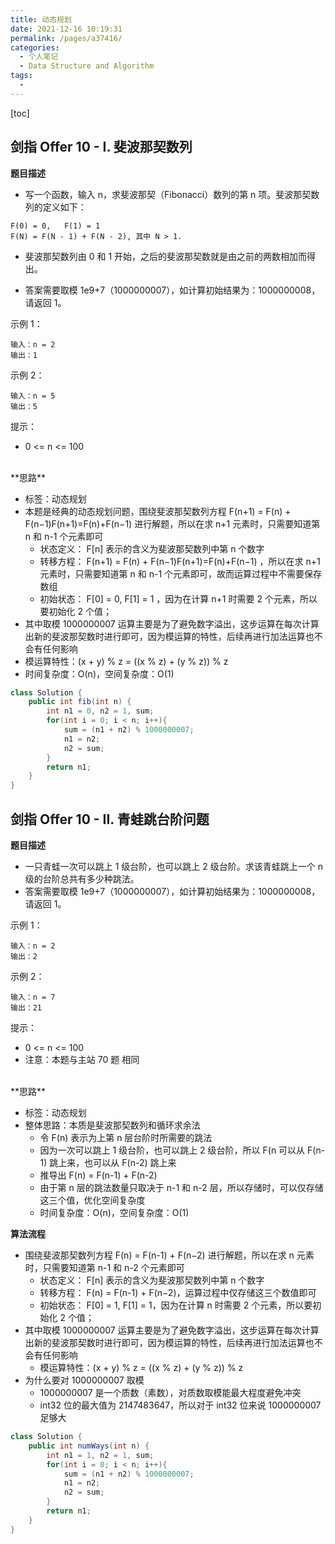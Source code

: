```yaml
---
title: 动态规划
date: 2021-12-16 10:19:31
permalink: /pages/a37416/
categories:
  - 个人笔记
  - Data Structure and Algorithm
tags:
  - 
---
```


[toc]



## 剑指 Offer 10 - I. 斐波那契数列

**题目描述**

-   写一个函数，输入 n，求斐波那契（Fibonacci）数列的第 n 项。斐波那契数列的定义如下：

```
F(0) = 0,   F(1) = 1
F(N) = F(N - 1) + F(N - 2), 其中 N > 1.
```

-   斐波那契数列由 0 和 1 开始，之后的斐波那契数就是由之前的两数相加而得出。

-   答案需要取模 1e9+7（1000000007），如计算初始结果为：1000000008，请返回 1。

示例 1：

```
输入：n = 2
输出：1
```

示例 2：

```
输入：n = 5
输出：5
```


提示：

-   0 <= n <= 100

<br/>
**思路**

-   标签：动态规划
-   本题是经典的动态规划问题，围绕斐波那契数列方程 F(n+1) = F(n) + F(n−1)F(n+1)=F(n)+F(n−1) 进行解题，所以在求 n+1 元素时，只需要知道第 n 和 n-1 个元素即可
    -   状态定义： F[n] 表示的含义为斐波那契数列中第 n 个数字
    -   转移方程： F(n+1) = F(n) + F(n−1)F(n+1)=F(n)+F(n−1) ，所以在求 n+1 元素时，只需要知道第 n 和 n-1 个元素即可，故而运算过程中不需要保存数组
    -   初始状态： F[0] = 0, F[1] = 1 ，因为在计算 n+1 时需要 2 个元素，所以要初始化 2 个值；
-   其中取模 1000000007 运算主要是为了避免数字溢出，这步运算在每次计算出新的斐波那契数时进行即可，因为模运算的特性，后续再进行加法运算也不会有任何影响
-   模运算特性：(x + y) % z = ((x % z) + (y % z)) % z
-   时间复杂度：O(n)，空间复杂度：O(1)

```java
class Solution {
    public int fib(int n) {
        int n1 = 0, n2 = 1, sum;
        for(int i = 0; i < n; i++){
            sum = (n1 + n2) % 1000000007;
            n1 = n2;
            n2 = sum;
        }
        return n1;
    }
}
```







## 剑指 Offer 10 - II. 青蛙跳台阶问题

**题目描述**

-   一只青蛙一次可以跳上 1 级台阶，也可以跳上 2 级台阶。求该青蛙跳上一个 n  级的台阶总共有多少种跳法。
-   答案需要取模 1e9+7（1000000007），如计算初始结果为：1000000008，请返回 1。

示例 1：

```
输入：n = 2
输出：2
```


示例 2：

```
输入：n = 7
输出：21
```


提示：

-   0 <= n <= 100
-   注意：本题与主站 70 题 相同

<br/>
**思路**

-   标签：动态规划
-   整体思路：本质是斐波那契数列和循环求余法
    -   令 F(n) 表示为上第 n 层台阶时所需要的跳法
    -   因为一次可以跳上 1 级台阶，也可以跳上 2 级台阶，所以 F(n 可以从 F(n-1) 跳上来，也可以从 F(n-2) 跳上来
    -   推导出 F(n) = F(n-1) + F(n-2)
    -   由于第 n 层的跳法数量只取决于 n-1 和 n-2 层，所以存储时，可以仅存储这三个值，优化空间复杂度
    -   时间复杂度：O(n)，空间复杂度：O(1)

**算法流程**

-   围绕斐波那契数列方程 F(n) = F(n-1) + F(n−2) 进行解题，所以在求 n 元素时，只需要知道第 n-1 和 n-2 个元素即可
    -   状态定义： F[n] 表示的含义为斐波那契数列中第 n 个数字
    -   转移方程： F(n) = F(n-1) + F(n−2)，运算过程中仅存储这三个数值即可
    -   初始状态： F[0] = 1, F[1] = 1，因为在计算 n 时需要 2 个元素，所以要初始化 2 个值；
-   其中取模 1000000007 运算主要是为了避免数字溢出，这步运算在每次计算出新的斐波那契数时进行即可，因为模运算的特性，后续再进行加法运算也不会有任何影响
    -   模运算特性：(x + y) % z = ((x % z) + (y % z)) % z
-   为什么要对 1000000007 取模
    -   1000000007 是一个质数（素数），对质数取模能最大程度避免冲突
    -   int32 位的最大值为 2147483647，所以对于 int32 位来说 1000000007 足够大

```java
class Solution {
    public int numWays(int n) {
        int n1 = 1, n2 = 1, sum;
        for(int i = 0; i < n; i++){
            sum = (n1 + n2) % 1000000007;
            n1 = n2;
            n2 = sum;
        }
        return n1; 
    }
}
```





























